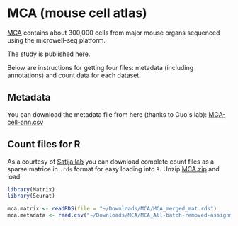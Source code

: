 # MCA (mouse cell atlas)

[MCA](http://tabula-muris.ds.czbiohub.org/) contains about 300,000 cells from major mouse organs sequenced using the microwell-seq platform.

The study is published [here](https://www.cell.com/cell/abstract/S0092-8674(18)30116-8).

Below are instructions for getting four files: metadata (including annotations) and count data for each dataset.

## Metadata

You can download the metadata file from here (thanks to Guo's lab):
[MCA-cell-ann.csv](https://github.com/czi-hca-comp-tools/easy-data/blob/MCA/datasets/mouse-cell-atlas/MCA-cell-ann.csv)

## Count files for R

As a courtesy of [Satija lab](http://satijalab.org/seurat/mca.html) you can download complete count files as a sparse matrice in `.rds` format for easy loading into `R`. Unzip [MCA.zip](https://www.dropbox.com/s/8d8t4od38oojs6i/MCA.zip?dl=1) and load:

```R
library(Matrix)
library(Seurat)

mca.matrix <- readRDS(file = "~/Downloads/MCA/MCA_merged_mat.rds")
mca.metadata <- read.csv("~/Downloads/MCA/MCA_All-batch-removed-assignments.csv", row.names = 1)
```
